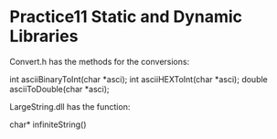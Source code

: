 # Practice11 Static and Dynamic Libraries 

Convert.h has the methods for the conversions:

int asciiBinaryToInt(char *asci);
int asciiHEXToInt(char *asci);
double asciiToDouble(char *asci);


LargeString.dll has the function:

char* infiniteString()
